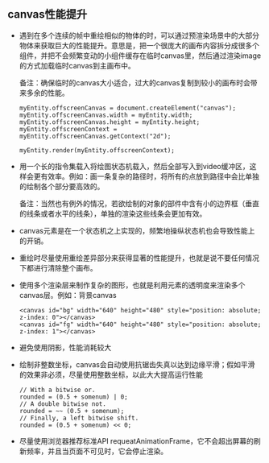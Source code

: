 ## canvas性能提升

* 遇到在多个连续的帧中重绘相似的物体的时，可以通过预渲染场景中的大部分物体来获取巨大的性能提升。意思是，把一个很庞大的画布内容拆分成很多个组件，并把不会频繁变动的小组件缓存在临时canvas里，然后通过渲染image的方式加载临时canvas到主画布中。

  备注：确保临时的canvas大小适合，过大的canvas复制到较小的画布时会带来多余的性能。

  ```
  myEntity.offscreenCanvas = document.createElement("canvas");
  myEntity.offscreenCanvas.width = myEntity.width;
  myEntity.offscreenCanvas.height = myEntity.height;
  myEntity.offscreenContext = myEntity.offscreenCanvas.getContext("2d");

  myEntity.render(myEntity.offscreenContext);
  ```

* 用一个长的指令集载入将绘图状态机载入，然后全部写入到video缓冲区，这样会更有效率。例如：画一条复杂的路径时，将所有的点放到路径中会比单独的绘制各个部分要高效的。

  备注：当然也有例外的情况，若欲绘制的对象的部件中含有小的边界框（垂直的线条或者水平的线条），单独的渲染这些线条会更加有效。

* canvas元素是在一个状态机之上实现的，频繁地操纵状态机也会导致性能上的开销。

* 重绘时尽量使用重绘差异部分来获得显著的性能提升，也就是说不要任何情况下都进行清除整个画布。

* 使用多个渲染层来制作复杂的图形，也就是利用元素的透明度来渲染多个canvas层。例如：背景canvas

  ```
  <canvas id="bg" width="640" height="480" style="position: absolute; z-index: 0"></canvas>  
  <canvas id="fg" width="640" height="480" style="position: absolute; z-index: 1"></canvas>  
  ```

* 避免使用阴影，性能消耗较大

* 绘制非整数坐标，canvas会自动使用抗锯齿失真以达到边缘平滑；假如平滑的效果非必须，尽量使用整数坐标，以此大大提高运行性能

  ```
  // With a bitwise or.  
  rounded = (0.5 + somenum) | 0;  
  // A double bitwise not.  
  rounded = ~~ (0.5 + somenum);  
  // Finally, a left bitwise shift.  
  rounded = (0.5 + somenum) << 0;  
  ```

* 尽量使用浏览器推荐标准API requeatAnimationFrame，它不会超出屏幕的刷新频率，并且当页面不可见时，它会停止渲染。
